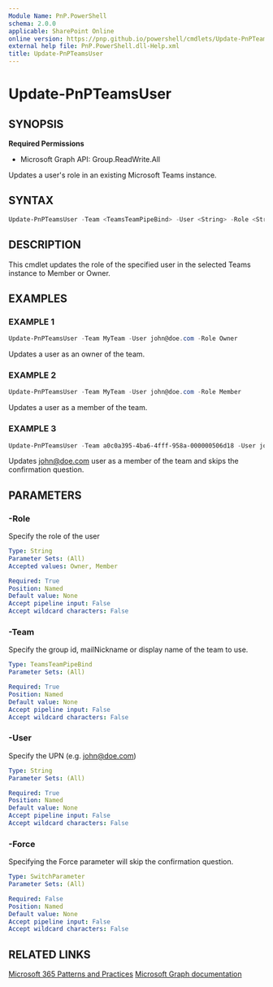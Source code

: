 ```yaml
---
Module Name: PnP.PowerShell
schema: 2.0.0
applicable: SharePoint Online
online version: https://pnp.github.io/powershell/cmdlets/Update-PnPTeamsUser.html
external help file: PnP.PowerShell.dll-Help.xml
title: Update-PnPTeamsUser
---
```

  
# Update-PnPTeamsUser

## SYNOPSIS

**Required Permissions**

  * Microsoft Graph API: Group.ReadWrite.All

Updates a user's role in an existing Microsoft Teams instance.

## SYNTAX

```powershell
Update-PnPTeamsUser -Team <TeamsTeamPipeBind> -User <String> -Role <String> [<CommonParameters>]
```

## DESCRIPTION
This cmdlet updates the role of the specified user in the selected Teams instance to Member or Owner.

## EXAMPLES

### EXAMPLE 1
```powershell
Update-PnPTeamsUser -Team MyTeam -User john@doe.com -Role Owner
```

Updates a user as an owner of the team.

### EXAMPLE 2
```powershell
Update-PnPTeamsUser -Team MyTeam -User john@doe.com -Role Member
```

Updates a user as a member of the team.

### EXAMPLE 3
```powershell
Update-PnPTeamsUser -Team a0c0a395-4ba6-4fff-958a-000000506d18 -User john@doe.com -Role Member -Force
```

Updates john@doe.com user as a member of the team and skips the confirmation question.

## PARAMETERS

### -Role
Specify the role of the user

```yaml
Type: String
Parameter Sets: (All)
Accepted values: Owner, Member

Required: True
Position: Named
Default value: None
Accept pipeline input: False
Accept wildcard characters: False
```

### -Team
Specify the group id, mailNickname or display name of the team to use.

```yaml
Type: TeamsTeamPipeBind
Parameter Sets: (All)

Required: True
Position: Named
Default value: None
Accept pipeline input: False
Accept wildcard characters: False
```

### -User
Specify the UPN (e.g. john@doe.com)

```yaml
Type: String
Parameter Sets: (All)

Required: True
Position: Named
Default value: None
Accept pipeline input: False
Accept wildcard characters: False
```

### -Force
Specifying the Force parameter will skip the confirmation question.

```yaml
Type: SwitchParameter
Parameter Sets: (All)

Required: False
Position: Named
Default value: None
Accept pipeline input: False
Accept wildcard characters: False
```

## RELATED LINKS

[Microsoft 365 Patterns and Practices](https://aka.ms/m365pnp)
[Microsoft Graph documentation](https://docs.microsoft.com/graph/api/team-update-members)


